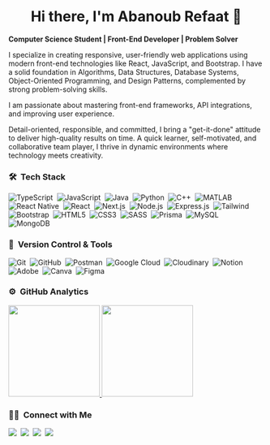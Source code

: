 <div align=center>
  <h1>Hi there, I'm Abanoub Refaat 👋</h1>
</div>
<p>
  <strong>Computer Science Student | Front-End Developer | Problem Solver</strong>
  
  I specialize in creating responsive, user-friendly web applications using modern front-end technologies like React, JavaScript, and Bootstrap. I have a solid foundation in Algorithms, Data Structures, Database Systems, Object-Oriented Programming, and Design Patterns, complemented by strong problem-solving skills.
  
  I am passionate about mastering front-end frameworks, API integrations, and improving user experience.
  
  Detail-oriented, responsible, and committed, I bring a "get-it-done" attitude to deliver high-quality results on time. A quick learner, self-motivated, and collaborative team player, I thrive in dynamic environments where technology meets creativity.
</p>

### 🛠 &nbsp;Tech Stack
![TypeScript](https://img.shields.io/badge/TypeScript-%232F74C0.svg?style=for-the-badge&logo=typescript&logoColor=white)&nbsp;
![JavaScript](https://img.shields.io/badge/javascript-%23323330.svg?style=for-the-badge&logo=javascript&logoColor=%23F7DF1E)&nbsp;
![Java](https://img.shields.io/badge/java-%23ED8B00.svg?style=for-the-badge&logo=java&logoColor=white)&nbsp;
![Python](https://img.shields.io/badge/python-3670A0?style=for-the-badge&logo=python&logoColor=ffdd54)&nbsp;
![C++](https://img.shields.io/badge/c++-%2300599C.svg?style=for-the-badge&logo=c%2B%2B&logoColor=white)&nbsp;
![MATLAB](https://img.shields.io/badge/MATLAB-%23FF5722.svg?style=for-the-badge&logo=matlab&logoColor=white)&nbsp;
![React Native](https://img.shields.io/badge/React%20Native-%2335495E.svg?style=for-the-badge&logo=react&logoColor=%2361DAFB)&nbsp;
![React](https://img.shields.io/badge/React-%2320232a.svg?style=for-the-badge&logo=react&logoColor=%2361DAFB)&nbsp;
![Next.js](https://img.shields.io/badge/Next.js-%23333A3D.svg?style=for-the-badge&logo=next.js&logoColor=white)&nbsp;
![Node.js](https://img.shields.io/badge/Node.js-%232F6A47.svg?style=for-the-badge&logo=node.js&logoColor=white)&nbsp;
![Express.js](https://img.shields.io/badge/Express.js-%232C3E50.svg?style=for-the-badge&logo=express&logoColor=white)&nbsp;
![Tailwind](https://img.shields.io/badge/Tailwind-%2338B2AC.svg?style=for-the-badge&logo=tailwindcss&logoColor=white)&nbsp;
![Bootstrap](https://img.shields.io/badge/bootstrap-%23563D7C.svg?style=for-the-badge&logo=bootstrap&logoColor=white)&nbsp;
![HTML5](https://img.shields.io/badge/html5-%23E34F26.svg?style=for-the-badge&logo=html5&logoColor=white)&nbsp;
![CSS3](https://img.shields.io/badge/css3-%231572B6.svg?style=for-the-badge&logo=css3&logoColor=white)&nbsp;
![SASS](https://img.shields.io/badge/SASS-%23CC6699.svg?style=for-the-badge&logo=sass&logoColor=white)&nbsp;
![Prisma](https://img.shields.io/badge/Prisma-%230B3442.svg?style=for-the-badge&logo=prisma&logoColor=white)&nbsp;
![MySQL](https://img.shields.io/badge/MySQL-%234479A1.svg?style=for-the-badge&logo=mysql&logoColor=white)&nbsp;
![MongoDB](https://img.shields.io/badge/MongoDB-%234ea94b.svg?style=for-the-badge&logo=mongodb&logoColor=white)&nbsp;

### 🧰 &nbsp;Version Control & Tools 

![Git](https://img.shields.io/badge/git-%23F05033.svg?style=for-the-badge&logo=git&logoColor=white)&nbsp;
![GitHub](https://img.shields.io/badge/github-%23121011.svg?style=for-the-badge&logo=github&logoColor=white)&nbsp;
![Postman](https://img.shields.io/badge/Postman-FF6C37?style=for-the-badge&logo=postman&logoColor=white)&nbsp;
![Google Cloud](https://img.shields.io/badge/Google%20Cloud-%232C3E50.svg?style=for-the-badge&logo=google-cloud&logoColor=white)&nbsp;
![Cloudinary](https://img.shields.io/badge/Cloudinary-%230074FF.svg?style=for-the-badge&logo=cloudinary&logoColor=white)&nbsp;
![Notion](https://img.shields.io/badge/Notion-%23000000.svg?style=for-the-badge&logo=notion&logoColor=white)&nbsp;
![Adobe](https://img.shields.io/badge/adobe-%23FF0000.svg?style=for-the-badge&logo=adobe&logoColor=white)&nbsp;
![Canva](https://img.shields.io/badge/Canva-%2300C4CC.svg?style=for-the-badge&logo=Canva&logoColor=white)&nbsp;
![Figma](https://img.shields.io/badge/figma-%23F24E1E.svg?style=for-the-badge&logo=figma&logoColor=white)&nbsp;

### ⚙️ &nbsp;GitHub Analytics

<p align="left">
  <a href="https://github.com/abanoub-refaat">
    <img height="180em" src="https://github-readme-stats-eight-theta.vercel.app/api?username=abanoub-refaat&show_icons=true&theme=algolia&include_all_commits=true&count_private=true"/>
  </a>
  <a href="https://github.com/abanoub-refaat">
    <img height="180em" src="https://github-readme-stats-eight-theta.vercel.app/api/top-langs/?username=abanoub-refaat&layout=compact&langs_count=8&theme=algolia"/>
  </a>
</p>

### 🤝🏻 &nbsp;Connect with Me

<p align="left">
  <a href="mailto:abanoubref3at18@gmail.com"><img src="https://img.shields.io/badge/Gmail-D14836?style=for-the-badge&logo=gmail&logoColor=white"/></a>&nbsp;
  <a href="https://github.com/abanoub-refaat"><img src="https://img.shields.io/badge/GitHub-%23181717.svg?style=for-the-badge&logo=github&logoColor=white"/></a>&nbsp;
  <a href="https://www.linkedin.com/in/abanoubrefaat/"><img src="https://img.shields.io/badge/LinkedIn-%232867B2.svg?style=for-the-badge&logo=linkedin&logoColor=white"/></a>&nbsp;
  <a href="https://www.facebook.com/abanoub.refaat.94"><img src="https://img.shields.io/badge/Facebook-%231877F2.svg?style=for-the-badge&logo=facebook&logoColor=white"/></a>
</p>

